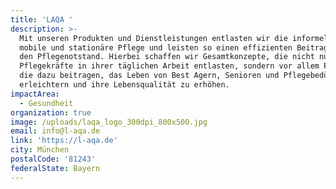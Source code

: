```yaml
---
title: 'LAQA '
description: >-
  Mit unseren Produkten und Dienstleistungen entlasten wir die informelle,
  mobile und stationäre Pflege und leisten so einen effizienten Beitrag gegen
  den Pflegenotstand. Hierbei schaffen wir Gesamtkonzepte, die nicht nur
  Pflegekräfte in ihrer täglichen Arbeit entlasten, sondern vor allem Produkte,
  die dazu beitragen, das Leben von Best Agern, Senioren und Pflegebedürftige zu
  erleichtern und ihre Lebensqualität zu erhöhen.
impactArea:
  - Gesundheit
organization: true
image: /uploads/laqa_logo_300dpi_800x500.jpg
email: info@l-aqa.de
link: 'https://l-aqa.de'
city: München
postalCode: '81243'
federalState: Bayern
---
```


